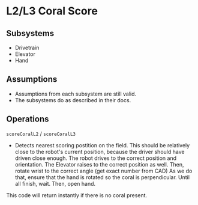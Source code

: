 # L2/L3 Coral Score

## Subsystems
* Drivetrain
* Elevator
* Hand

## Assumptions
* Assumptions from each subsystem are still valid.
* The subsystems do as described in their docs.

## Operations

`scoreCoralL2` / `scoreCoralL3`
* Detects nearest scoring postition on the field.
This should be relatively close to the robot's current position, because the driver
should have driven close enough.
The robot drives to the correct position and orientation.
The Elevator raises to the correct position as well.
Then, rotate wrist to the correct angle (get exact number from CAD)
As we do that, ensure that the hand is rotated so the coral is perpendicular.
Until all finish, wait.
Then, open hand.

This code will return instantly if there is no coral present.